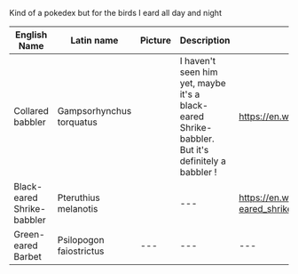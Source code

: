 Kind of a pokedex but for the birds I eard all day and night

| English Name | Latin name | Picture | Description | Wiki link | Birdsong |
|---|---|---|---|---|---|
|Collared babbler|Gampsorhynchus torquatus||I haven't seen him yet, maybe it's a black-eared Shrike-babbler. But it's definitely a babbler !| https://en.wikipedia.org/wiki/Collared_babbler | http://www.xeno-canto.org/19133/ |
|Black-eared Shrike-babbler|Pteruthius melanotis||---|https://en.wikipedia.org/wiki/Black-eared_shrike-babbler|http://www.xeno-canto.org/19584/|
|Green-eared Barbet|Psilopogon faiostrictus|---|---|---|---|
